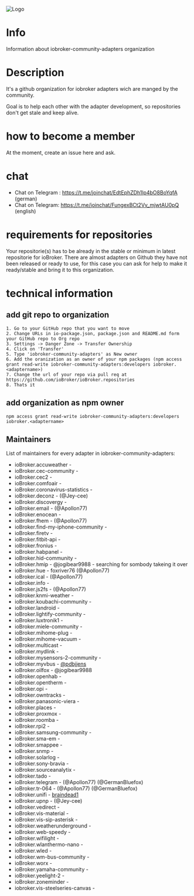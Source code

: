 ![Logo](https://avatars1.githubusercontent.com/u/46189175?s=400&u=44752d5acd9de2cacf9ded7cdab819cd099a7213&v=4)

# Info
Information about iobroker-community-adapters organization

# Description
It's a github organization for iobroker adapters wich are manged by the community.

Goal is to help each other with the adapter development, so repositories don't get stale and keep alive.

# how to become a member

At the moment, create an issue here and ask.

# chat 

- Chat on Telegram : https://t.me/joinchat/EdtEphZDh1lp4bO8BoYqfA (german)
- Chat on Telegram: https://t.me/joinchat/FungexBCt2Vv_mjwtAU0pQ (english)

# requirements for repositories

Your repositorie(s) has to be already in the stable or minimum in latest repositorie for ioBroker. There are almost adapters on Github they have not been released or ready to use, for this case you can ask for help to make it ready/stable and bring it to this organization.

# technical information

## add git repo to organization

    1. Go to your GitHub repo that you want to move
    2. Change URLs in io-package.json, package.json and README.md form your GitHub repo to Org repo 
    3. Settings -> Danger Zone -> Transfer Ownership
    4. Click on 'Transfer'
    5. Type 'iobroker-community-adapters' as New owner
    6. Add the oranization as an owner of your npm packages (npm access grant read-write iobroker-community-adapters:developers iobroker.<adaptername>)
    7. Change the url of your repo via pull req at https://github.com/ioBroker/ioBroker.repositories
    8. Thats it

## add organization as npm owner

    npm access grant read-write iobroker-community-adapters:developers iobroker.<adaptername>

## Maintainers
List of maintainers for every adapter in iobroker-community-adapters:

* ioBroker.accuweather - 
* ioBroker.cec-community - 
* ioBroker.cec2 - 
* ioBroker.comfoair - 
* ioBroker.coronavirus-statistics - 
* ioBroker.deconz - (@Jey-cee)
* ioBroker.discovergy - 
* ioBroker.email - (@Apollon77)
* ioBroker.enocean - 
* ioBroker.fhem - (@Apollon77)
* ioBroker.find-my-iphone-community - 
* ioBroker.firetv - 
* ioBroker.fitbit-api - 
* ioBroker.fronius - 
* ioBroker.habpanel - 
* ioBroker.hid-community - 
* ioBroker.hmip - @jogibear9988 - searching for sombody takeing it over
* ioBroker.hue - foxriver76 (@Apollon77)
* ioBroker.ical - (@Apollon77)
* ioBroker.info -
* ioBroker.js2fs - (@Apollon77)
* ioBroker.knmi-weather - 
* ioBroker.koubachi-community - 
* ioBroker.landroid - 
* ioBroker.lightify-community - 
* ioBroker.luxtronik1 - 
* ioBroker.miele-community - 
* ioBroker.mihome-plug - 
* ioBroker.mihome-vacuum - 
* ioBroker.multicast - 
* ioBroker.mydlink - 
* ioBroker.mysensors-2-community - 
* ioBroker.myvbus - [@pdbjjens](https://github.com/pdbjjens/)
* ioBroker.oilfox - @jogibear9988
* ioBroker.openhab - 
* ioBroker.opentherm - 
* ioBroker.opi - 
* ioBroker.owntracks - 
* ioBroker.panasonic-viera - 
* ioBroker.places - 
* ioBroker.proxmox - 
* ioBroker.roomba - 
* ioBroker.rpi2 - 
* ioBroker.samsung-community - 
* ioBroker.sma-em - 
* ioBroker.smappee - 
* ioBroker.snmp - 
* ioBroker.solarlog - 
* ioBroker.sony-bravia - 
* ioBroker.sourceanalytix - 
* ioBroker.tado - 
* ioBroker.telegram - (@Apollon77) (@GermanBluefox)
* ioBroker.tr-064 - (@Apollon77) (@GermanBluefox)
* ioBroker.unifi - [braindead1](https://github.com/braindead1/)
* ioBroker.upnp - (@Jey-cee)
* ioBroker.vedirect - 
* ioBroker.vis-material - 
* ioBroker.vis-sip-asterisk - 
* ioBroker.weatherunderground - 
* ioBroker.web-speedy - 
* ioBroker.wifilight - 
* ioBroker.wlanthermo-nano - 
* ioBroker.wled - 
* ioBroker.wm-bus-community - 
* ioBroker.worx - 
* ioBroker.yamaha-community - 
* ioBroker.yeelight-2 - 
* ioBroker.zoneminder - 
* iobroker.vis-steelseries-canvas - 
